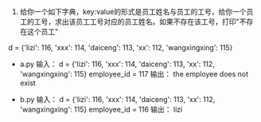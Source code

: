 1. 给你一个如下字典，key:value的形式是员工姓名与员工的工号，给你一个员工的工号，求出该员工工号对应的员工姓名。如果不存在该工号，打印"不存在这个员工"

d = {'lizi': 116, 'xxx': 114, 'daiceng': 113, 'xx': 112, 'wangxingxing': 115}


+ a.py
输入：
d = {'lizi': 116, 'xxx': 114, 'daiceng': 113, 'xx': 112, 'wangxingxing': 115}
employee_id = 117
输出：
the employee does not exist

+ b.py
输入：
d = {'lizi': 116, 'xxx': 114, 'daiceng': 113, 'xx': 112, 'wangxingxing': 115}
employee_id = 116
输出：
lizi
